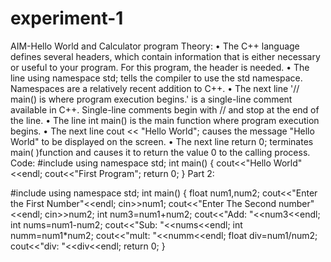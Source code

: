 # experiment-1
AIM-Hello World and Calculator program
Theory:
•	The C++ language defines several headers, which contain information that is either necessary or useful to your program. For this program, the header <iostream> is needed.
•	The line using namespace std; tells the compiler to use the std namespace. Namespaces are a relatively recent addition to C++.
•	The next line '// main() is where program execution begins.' is a single-line comment available in C++. Single-line comments begin with // and stop at the end of the line.
•	The line int main() is the main function where program execution begins.
•	The next line cout << "Hello World"; causes the message "Hello World" to be displayed on the screen.
•	The next line return 0; terminates main( )function and causes it to return the value 0 to the calling process.
Code:
#include<iostream>
using namespace std;
int main()
{
    cout<<"Hello World"<<endl;
    cout<<"First Program";
    return 0;
}
Part 2:

#include<iostream>
using namespace std;
int main()
{
    float num1,num2;
    cout<<"Enter the First Number"<<endl;
    cin>>num1;
    cout<<"Enter The Second number"<<endl;
    cin>>num2;
    int num3=num1+num2;
    cout<<"Add: "<<num3<<endl;
    int nums=num1-num2;
    cout<<"Sub: "<<nums<<endl;
    int numm=num1*num2;
    cout<<"mult: "<<numm<<endl;
    float div=num1/num2;
    cout<<"div: "<<div<<endl;
    return 0;
}

